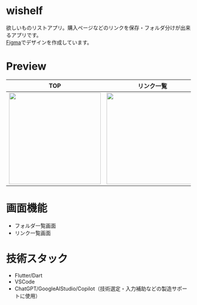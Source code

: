 # wishelf
欲しいものリストアプリ。購入ページなどのリンクを保存・フォルダ分けが出来るアプリです。
<br>[Figma](https://www.figma.com/design/IdAsRjorQFdMVuAYGbS6gg/WiShelf?node-id=0-1&t=ObzpbR4jsJH0Zf7d-1)でデザインを作成しています。

# Preview
|TOP|リンク一覧|入力フォーム|
|---|---|---|
|<image width=250 src="https://github.com/user-attachments/assets/da5e09cc-4000-4f4e-98d4-5f8b4307d5d2">|<image width=250 src="https://github.com/user-attachments/assets/b64edd7f-4574-4965-9146-0d21c1b79846">|<image width=250 src="https://github.com/user-attachments/assets/eb32e70b-c708-4566-b17d-7c7003c63dc7">|


# 画面機能
- フォルダ一覧画面
- リンク一覧画面

# 技術スタック
- Flutter/Dart
- VSCode
- ChatGPT/GoogleAIStudio/Copilot（技術選定・入力補助などの製造サポートに使用）
